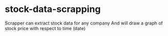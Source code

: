 # stock-data-scrapping

Scrapper can extract stock data for any company
And will draw a graph of stock price with respect to time (date)
